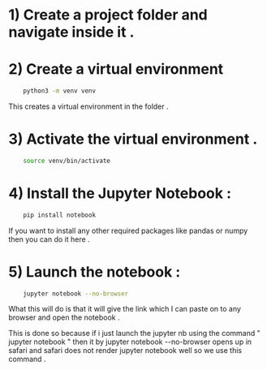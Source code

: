 # 1)  Create a project folder and navigate inside it .

# 2) Create a virtual environment 
```bash 
	python3 -m venv venv
```
This creates a virtual environment in the folder .

# 3) Activate the virtual environment .
```bash 
	source venv/bin/activate
```

# 4) Install the Jupyter Notebook :
```bash 
	pip install notebook
```
If you want to install any other required packages like pandas or numpy then you can do it here .

# 5) Launch the notebook :
```bash
	jupyter notebook --no-browser
```
What this will do is that it will give the link which I can paste on to any browser and open the notebook .

This is done so because if i just launch the jupyter nb using the command " jupyter notebook " then it by jupyter notebook --no-browser opens up in safari and safari does not render jupyter notebook well so we use this command .